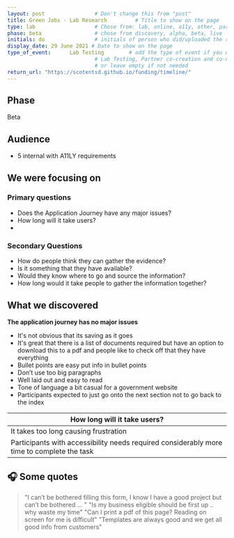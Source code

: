 ```yaml
---
layout: post                # Don't change this from "post"
title: Green Jobs - Lab Research         # Title to show on the page
type: lab                   # Chose from: lab, online, a11y, other, partner
phase: beta                 # chose from discovery, alpha, beta, live
initials: do                # initials of person who did/uploaded the research
display_date: 29 June 2021 # Date to show on the page      
type_of_event:      Lab Testing        # add the type of event if you want it displayed added to the heading when the post if clicked on
                            # Lab Testing, Partner co-creation and co-design, Accessibility, Online research and testing, Events, F2F and testing
                            # or leave empty if not needed
return_url: "https://scotentsd.github.io/funding/timeline/"
---
```


## Phase
   Beta

## Audience
- 5 internal with A11LY requirements

## We were focusing on 
### Primary questions

- Does the Application Journey have any major issues?
- How long will it take users?
- 
### Secondary Questions

- How do people think they can gather the evidence?
- Is it something that they have available?
- Would they know where to go and source the information?
- How long would it take people to gather the information together?

## What we discovered

**The application journey has no major issues**

- It's not obvious that its saving as it goes  
- It's great that there is a list of documents required but have an option to download this to a pdf and people like to check off that they have everything  
- Bullet points are easy put info in bullet points  
- Don’t use too big paragraphs  
- Well laid out and easy to read  
- Tone of language a bit casual for a government website  
- Participants expected to just  go onto the next section not to go back to the index

| How long will it take users?
|---
|It takes too long causing frustration  
|Participants with accessibility needs required considerably more time to complete the task  


## 🎧 Some quotes

>  "I can’t be bothered filling this form, I know I have a good project but can’t be bothered … "
>  "Is my business eligible should be first up .. why waste my time"
> "Can I print a pdf of this page? Reading on screen for me is difficult"
> "Templates are always good and we get all good info from customers"

<!--more-->
